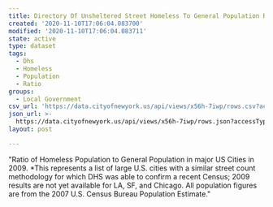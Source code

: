 ```yaml
---
title: Directory Of Unsheltered Street Homeless To General Population Ratio 2009
created: '2020-11-10T17:06:04.083700'
modified: '2020-11-10T17:06:04.083711'
state: active
type: dataset
tags:
  - Dhs
  - Homeless
  - Population
  - Ratio
groups:
  - Local Government
csv_url: 'https://data.cityofnewyork.us/api/views/x56h-7iwp/rows.csv?accessType=DOWNLOAD'
json_url: >-
  https://data.cityofnewyork.us/api/views/x56h-7iwp/rows.json?accessType=DOWNLOAD
layout: post

---
```

"Ratio of Homeless Population to General Population in major US Cities in 2009. 
*This represents a list of large U.S. cities with a similar street count methodology for which DHS was able to confirm a recent Census; 2009 results are not yet available for LA, SF, and Chicago.  All population figures are from the 2007 U.S. Census Bureau Population Estimate."
